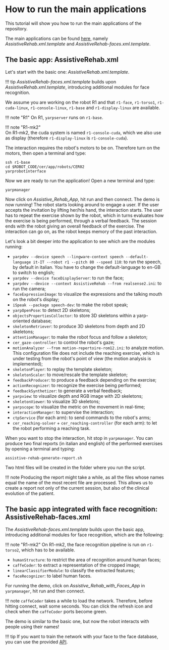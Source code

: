 # How to run the main applications

This tutorial will show you how to run the main applications of the repository.

The main applications can be found [here](https://github.com/robotology/assistive-rehab/tree/master/app/scripts), namely _AssistiveRehab.xml.template_ and _AssistiveRehab-faces.xml.template_.

## The basic app: AssistiveRehab.xml

Let's start with the basic one: _AssistiveRehab.xml.template_.

!!! tip
    _AssistiveRehab-faces.xml.template_ builds upon _AssistiveRehab.xml.template_, introducing additional modules for face recognition.

We assume you are working on the robot R1 and that `r1-face`, `r1-torso1`, `r1-cuda-linux`, `r1-console-linux`, `r1-base` and `r1-display-linux` are available.

!!! note "R1"
    On R1, `yarpserver` runs on `r1-base`.

!!! note "R1-mk2"    
    On R1-mk2, the cuda system is named `r1-console-cuda`, which we also use as display (therefore `r1-display-linux` is `r1-console-cuda`).

The interaction requires the robot's motors to be on. Therefore turn on the motors, then open a terminal and type:

```
ssh r1-base
cd $ROBOT_CODE/cer/app/robots/CER02
yarprobotinterface
```

Now we are ready to run the application!
Open a new terminal and type:

```
yarpmanager
```

Now click on _Assistive_Rehab_App_, hit run and then connect.
The demo is now running! The robot starts looking around to engage a user. If the user accepts the invitation by lifting her/his hand, the interaction starts. The user has to repeat the exercise shown by the robot, which in turns evaluates how the exercise is being performed, through a verbal feedback. The session ends with the robot giving an overall feedback of the exercise. The interaction can go on, as the robot keeps memory of the past interaction.

Let's look a bit deeper into the application to see which are the modules running:

- `yarpdev --device speech --lingware-context speech --default-language it-IT --robot r1 --pitch 80 --speed 110`: to run the speech, by default in italian. You have to change the default-language to en-GB to switch to english;
- `yarpdev --device faceDisplayServer`: to run the face;
- `yarpdev --device --context AssistiveRehab --from realsense2.ini`: to run the camera;
- `faceExpressionImage`: to visualize the expressions and the talking mouth on the robot's display;
- `iSpeak --package speech-dev`: to make the robot speak;
- `yarpOpenPose`: to detect 2D skeletons;
- `objectsPropertiesCollector`: to store 3D skeletons within a yarp-oriented database;
- `skeletonRetriever`: to produce 3D skeletons from depth and 2D skeletons;
- `attentionManager`: to make the robot focus and follow a skeleton;
- `cer_gaze-controller`: to control the robot's gaze;
- `motionAnalyzer --from motion-repertoire-rom12.ini`: to analyze motion. This configuration file does not include the reaching exercise, which is under testing from the robot's point of view (the motion analysis is implemented);
- `skeletonPlayer`: to replay the template skeleton;
- `skeletonScaler`: to move/rescale the template skeleton;
- `feedbackProducer`: to produce a feedback depending on the exercise;
- `actionRecognizer`: to recognize the exercise being performed;
- `feedbackSynthetizer`: to generate a verbal feedback;
- `yarpview`: to visualize depth and RGB image with 2D skeletons;
- `skeletonViewer`: to visualize 3D skeletons;
- `yarpscope`: to visualize the metric on the movement in real-time;
- `interactionManager`: to supervise the interaction;
- `ctpService` (for each arm): to send commands to the robot's arms;
- `cer_reaching-solver` + `cer_reaching-controller` (for each arm): to let the robot performing a reaching task.

When you want to stop the interaction, hit stop in `yarpmanager`.
You can produce two final reports (in italian and english) of the performed exercises by opening a terminal and typing:

```
assistive-rehab-generate-report.sh
```

Two html files will be created in the folder where you run the script.

!!! note
    Producing the report might take a while, as all the files whose names equal the name of the most recent file are processed. This allows us to create a report not only of the current session, but also of the clinical evolution of the patient.   

## The basic app integrated with face recognition: AssistiveRehab-faces.xml

The _AssistiveRehab-faces.xml.template_ builds upon the basic app, introducing additional modules for face recognition, which are the following:

!!! note "R1-mk2"
    On R1-mk2, the face recognition pipeline is run on `r1-torso2`, which has to be available.

- `humanStructure`: to restrict the area of recognition around human faces;
- `caffeCoder`: to extract a representation of the cropped image;
- `linearClassifierModule`: to classify the extracted features;
- `faceRecognizer`: to label human faces.

For running the demo, click on _Assistive_Rehab_with_Faces_App_ in `yarpmanager`, hit run and then connect.

!!! note
    `caffeCoder` takes a while to load the network. Therefore, before hitting connect, wait some seconds. You can click the refresh icon and check when the `caffeCoder` ports become green.

The demo is similar to the basic one, but now the robot interacts with people using their names!

!!! tip
    If you want to train the network with your face to the face database, you can use the provided [API](https://robotology.github.io/assistive-rehab/doc/doxygen/doc/html/classrecognition__IDL.html).
